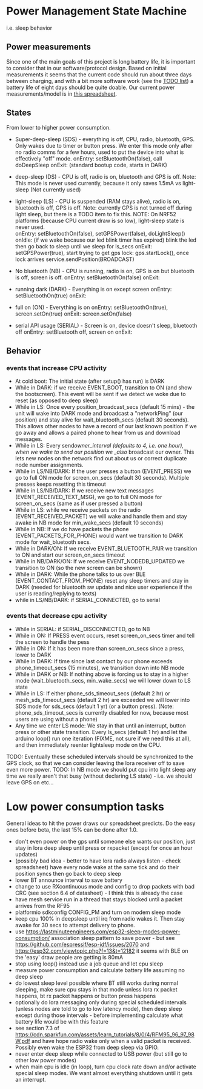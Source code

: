 # Power Management State Machine

i.e. sleep behavior

## Power measurements

Since one of the main goals of this project is long battery life, it is important to consider that in our software/protocol design. Based on initial measurements it seems that the current code should run about three days between charging, and with a bit more software work (see the [TODO list](TODO.md)) a battery life of eight days should be quite doable. Our current power measurements/model is in [this spreadsheet](https://docs.google.com/spreadsheets/d/1ft1bS3iXqFKU8SApU8ZLTq9r7QQEGESYnVgdtvdT67k/edit?usp=sharing).

## States

From lower to higher power consumption.

- Super-deep-sleep (SDS) - everything is off, CPU, radio, bluetooth, GPS. Only wakes due to timer or button press. We enter this mode only after no radio comms for a few hours, used to put the device into what is effectively "off" mode.
  onEntry: setBluetoothOn(false), call doDeepSleep
  onExit: (standard bootup code, starts in DARK)

- deep-sleep (DS) - CPU is off, radio is on, bluetooth and GPS is off. Note: This mode is never used currently, because it only saves 1.5mA vs light-sleep
  (Not currently used)

- light-sleep (LS) - CPU is suspended (RAM stays alive), radio is on, bluetooth is off, GPS is off. Note: currently GPS is not turned
  off during light sleep, but there is a TODO item to fix this.
  NOTE: On NRF52 platforms (because CPU current draw is so low), light-sleep state is never used.  
   onEntry: setBluetoothOn(false), setGPSPower(false), doLightSleep()
  onIdle: (if we wake because our led blink timer has expired) blink the led then go back to sleep until we sleep for ls_secs
  onExit: setGPSPower(true), start trying to get gps lock: gps.startLock(), once lock arrives service.sendPosition(BROADCAST)

- No bluetooth (NB) - CPU is running, radio is on, GPS is on but bluetooth is off, screen is off.
  onEntry: setBluetoothOn(false)
  onExit:

- running dark (DARK) - Everything is on except screen
  onEntry: setBluetoothOn(true)
  onExit:

- full on (ON) - Everything is on
  onEntry: setBluetoothOn(true), screen.setOn(true)
  onExit: screen.setOn(false)

- serial API usage (SERIAL) - Screen is on, device doesn't sleep, bluetooth off
  onEntry: setBluetooth off, screen on
  onExit:

## Behavior

### events that increase CPU activity

- At cold boot: The initial state (after setup() has run) is DARK
- While in DARK: if we receive EVENT_BOOT, transition to ON (and show the bootscreen). This event will be sent if we detect we woke due to reset (as opposed to deep sleep)
- While in LS: Once every position_broadcast_secs (default 15 mins) - the unit will wake into DARK mode and broadcast a "networkPing" (our position) and stay alive for wait_bluetooth_secs (default 30 seconds). This allows other nodes to have a record of our last known position if we go away and allows a paired phone to hear from us and download messages.
- While in LS: Every send*owner_interval (defaults to 4, i.e. one hour), when we wake to send our position we \_also* broadcast our owner. This lets new nodes on the network find out about us or correct duplicate node number assignments.
- While in LS/NB/DARK: If the user presses a button (EVENT_PRESS) we go to full ON mode for screen_on_secs (default 30 seconds). Multiple presses keeps resetting this timeout
- While in LS/NB/DARK: If we receive new text messages (EVENT_RECEIVED_TEXT_MSG), we go to full ON mode for screen_on_secs (same as if user pressed a button)
- While in LS: while we receive packets on the radio (EVENT_RECEIVED_PACKET) we will wake and handle them and stay awake in NB mode for min_wake_secs (default 10 seconds)
- While in NB: If we do have packets the phone (EVENT_PACKETS_FOR_PHONE) would want we transition to DARK mode for wait_bluetooth secs.
- While in DARK/ON: If we receive EVENT_BLUETOOTH_PAIR we transition to ON and start our screen_on_secs timeout
- While in NB/DARK/ON: If we receive EVENT_NODEDB_UPDATED we transition to ON (so the new screen can be shown)
- While in DARK: While the phone talks to us over BLE (EVENT_CONTACT_FROM_PHONE) reset any sleep timers and stay in DARK (needed for bluetooth sw update and nice user experience if the user is reading/replying to texts)
- while in LS/NB/DARK: if SERIAL_CONNECTED, go to serial

### events that decrease cpu activity

- While in SERIAL: if SERIAL_DISCONNECTED, go to NB
- While in ON: If PRESS event occurs, reset screen_on_secs timer and tell the screen to handle the pess
- While in ON: If it has been more than screen_on_secs since a press, lower to DARK
- While in DARK: If time since last contact by our phone exceeds phone_timeout_secs (15 minutes), we transition down into NB mode
- While in DARK or NB: If nothing above is forcing us to stay in a higher mode (wait_bluetooth_secs, min_wake_secs) we will lower down to LS state
- While in LS: If either phone_sds_timeout_secs (default 2 hr) or mesh_sds_timeout_secs (default 2 hr) are exceeded we will lower into SDS mode for sds_secs (default 1 yr) (or a button press). (Note: phone_sds_timeout_secs is currently disabled for now, because most users
  are using without a phone)
- Any time we enter LS mode: We stay in that until an interrupt, button press or other state transition. Every ls_secs (default 1 hr) and let the arduino loop() run one iteration (FIXME, not sure if we need this at all), and then immediately reenter lightsleep mode on the CPU.

TODO: Eventually these scheduled intervals should be synchronized to the GPS clock, so that we can consider leaving the lora receiver off to save even more power.
TODO: In NB mode we should put cpu into light sleep any time we really aren't that busy (without declaring LS state) - i.e. we should leave GPS on etc...

# Low power consumption tasks

General ideas to hit the power draws our spreadsheet predicts. Do the easy ones before beta, the last 15% can be done after 1.0.

- don't even power on the gps until someone else wants our position, just stay in lora deep sleep until press or rxpacket (except for once an hour updates)
- (possibly bad idea - better to have lora radio always listen - check spreadsheet) have every node wake at the same tick and do their position syncs then go back to deep sleep
- lower BT announce interval to save battery
- change to use RXcontinuous mode and config to drop packets with bad CRC (see section 6.4 of datasheet) - I think this is already the case
- have mesh service run in a thread that stays blocked until a packet arrives from the RF95
- platformio sdkconfig CONFIG_PM and turn on modem sleep mode
- keep cpu 100% in deepsleep until irq from radio wakes it. Then stay awake for 30 secs to attempt delivery to phone.
- use https://lastminuteengineers.com/esp32-sleep-modes-power-consumption/ association sleep pattern to save power - but see https://github.com/espressif/esp-idf/issues/2070 and https://esp32.com/viewtopic.php?f=13&t=12182 it seems with BLE on the 'easy' draw people are getting is 80mA
- stop using loop() instead use a job queue and let cpu sleep
- measure power consumption and calculate battery life assuming no deep sleep
- do lowest sleep level possible where BT still works during normal sleeping, make sure cpu stays in that mode unless lora rx packet happens, bt rx packet happens or button press happens
- optionally do lora messaging only during special scheduled intervals (unless nodes are told to go to low latency mode), then deep sleep except during those intervals - before implementing calculate what battery life would be with this feature
- see section 7.3 of https://cdn.sparkfun.com/assets/learn_tutorials/8/0/4/RFM95_96_97_98W.pdf and have hope radio wake only when a valid packet is received. Possibly even wake the ESP32 from deep sleep via GPIO.
- never enter deep sleep while connected to USB power (but still go to other low power modes)
- when main cpu is idle (in loop), turn cpu clock rate down and/or activate special sleep modes. We want almost everything shutdown until it gets an interrupt.
